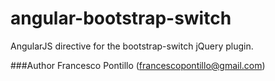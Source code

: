 angular-bootstrap-switch
========================

AngularJS directive for the bootstrap-switch jQuery plugin.

###Author
Francesco Pontillo (francescopontillo@gmail.com)
